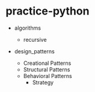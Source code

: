 # practice-python
* algorithms
    * recursive

* design_patterns
    * Creational Patterns
    * Structural Patterns
    * Behavioral Patterns
        * Strategy
